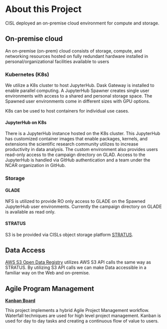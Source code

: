 # About this Project
CISL deployed an on-premise cloud environment for compute and storage.

## On-premise cloud

An on-premise (on-prem) cloud consists of storage, compute, and networking resources hosted on fully redundant hardware installed in personal/organizational facilities available to users 

### Kubernetes (K8s)
We utilize a K8s cluster to host JupyterHub. Dask Gateway is installed to enable parallel computing. A JupyterHub Spawner creates single user environments with access to a shared and personal storage space. The Spawned user environments come in different sizes with GPU options. 

K8s can be used to host containers for individual use cases.

#### JupyterHub on K8s
There is a JupyterHub instance hosted on the K8s cluster. This JupyterHub has customized container images that enable packages, kernels, and extensions the scientific research community utilizes to increase productivity in data analysis. The custom environment also provides users read-only access to the campaign directory on GLAD. Access to the JupyterHub is handled via GitHub authentication and a team under the NCAR organization in GitHub. 

### Storage
#### GLADE
NFS is utilized to provide RO only access to GLADE on the Spawned JupyterHub user environments. Currently the campaign directory on GLADE is available as read only.  

#### STRATUS
S3 is be provided via CISLs object storage platform [STRATUS](https://arc.ucar.edu/knowledge_base/70549594). 

## Data Access
[AWS S3 Open Data Registry](https://registry.opendata.aws/) utilizes AWS S3 API calls the same way as STRATUS. By utilizing S3 API calls we can make Data accessible in a familiar way on the Web and on-premise. 

## Agile Program Management
**[Kanban Board](https://jira.ucar.edu/secure/RapidBoard.jspa?rapidView=220&projectKey=CCPP)**

This project implements a hybrid Agile Project Management workflow. Waterfall techniques are used for high level project management. Kanban is used for day to day tasks and creating a continuous flow of value to users. 
